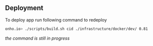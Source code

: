 ## Deployment

To deploy app run following command to redeploy
```bash
onho.io> ./scripts/build.sh cid ./infrastructure/docker/dev/ 0.81  
```

*the command is still in progress*

